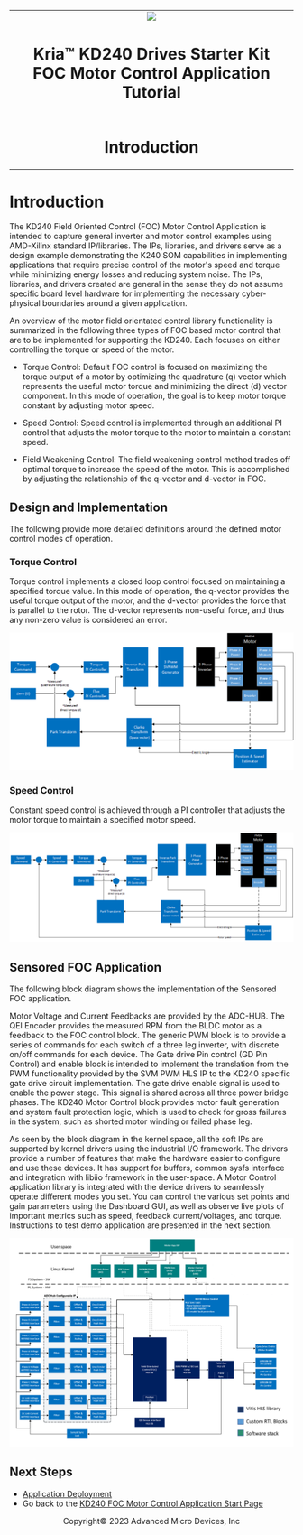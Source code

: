 ﻿<table class="sphinxhide">
 <tr>
   <td align="center"><img src="../../media/xilinx-logo.png" width="30%"/><h1>Kria&trade; KD240 Drives Starter Kit <br>FOC Motor Control Application Tutorial</h1>
   </td>
   </td>
 </tr>
 <tr>
 <td align="center"><h1> Introduction </h1>

 </td>
 </tr>
</table>

# Introduction

The KD240 Field Oriented Control (FOC) Motor Control Application is intended to
 capture general inverter and motor control examples using AMD-Xilinx standard
IP/libraries. The IPs, libraries, and drivers serve as a design example
demonstrating the K240 SOM capabilities in implementing applications that
require precise control of the motor's speed and torque while minimizing energy
losses and reducing system noise. The IPs, libraries, and drivers created are general in the sense they do not assume specific board level hardware for
implementing the necessary cyber-physical boundaries around a given application.

An overview of the motor field orientated control library functionality is
summarized in the following three types of FOC based motor control that are
to be implemented for supporting the KD240. Each focuses on either controlling
the torque or speed of the motor.

* Torque Control: Default FOC control is focused on maximizing the torque output
of a motor by optimizing the quadrature (q) vector which represents the useful
motor torque and minimizing the direct (d) vector component. In this mode of
operation, the goal is to keep motor torque constant by adjusting motor speed.

* Speed Control: Speed control is implemented through an additional PI control
that adjusts the motor torque to the motor to maintain a constant speed.

* Field Weakening Control: The field weakening control method trades off optimal
torque to increase the speed of the motor. This is accomplished by
adjusting the relationship of the q-vector and d-vector in FOC.

## Design and Implementation

The following provide more detailed definitions around the defined motor control
modes of operation.

### Torque Control

Torque control implements a closed loop control focused on maintaining a specified
torque value. In this mode of operation, the q-vector provides the useful torque output
of the motor, and the d-vector provides the force that is parallel to the rotor. The d-vector
represents non-useful force, and thus any non-zero value is considered an error.

![Torque-Control](./media/torqc.png)

### Speed Control

Constant speed control is achieved through a PI controller that adjusts the motor
torque to maintain a specified motor speed.

![Speed-Control](./media/speedc.png)

## Sensored FOC Application

The following block diagram shows the implementation of the Sensored FOC application.

Motor Voltage and Current Feedbacks are provided by the ADC-HUB. The QEI Encoder
provides the measured RPM from the BLDC motor as a feedback to the FOC control
block. The generic PWM block is to provide a series of commands for each
switch of a three leg inverter, with discrete on/off commands for each device. The Gate drive Pin control (GD Pin Control) and enable block is intended to
implement the translation from the PWM functionality provided by the SVM PWM HLS
IP to the KD240 specific gate drive circuit implementation. The gate drive
enable signal is used to enable the power stage. This signal is shared across
all three power bridge phases. The KD240 Motor Control block provides motor
fault generation and system fault protection logic, which is used to check for
gross failures in the system, such as shorted motor winding or failed phase leg.

As seen by the block diagram in the kernel space, all the soft IPs are supported
by kernel drivers using the industrial I/O framework. The drivers provide a
number of features that make the hardware easier to configure and use these devices.
It has support for buffers, common sysfs interface and integration with libiio
framework in the user-space. A Motor Control application library is integrated
with the device drivers to seamlessly operate different modes you set.
You can control the various set points and gain parameters using the Dashboard GUI,
as well as observe live plots of important metrics such as speed, feedback
current/voltages, and torque. Instructions to test demo application are presented
in the next section.

![Sensored-FOC](./media/sensor-foc-blk.png)

## Next Steps

* [Application Deployment](app_deployment.md)
* Go back to the [KD240 FOC Motor Control Application Start Page](../foc_motor_control_landing)

<!---

Licensed under the Apache License, Version 2.0 (the "License"); you may not use
this file except in compliance with the License.

You may obtain a copy of the License at http://www.apache.org/licenses/LICENSE-2.0.


Unless required by applicable law or agreed to in writing, software distributed
under the License is distributed on an "AS IS" BASIS, WITHOUT WARRANTIES OR
CONDITIONS OF ANY KIND, either express or implied. See the License for the
specific language governing permissions and limitations under the License.

-->

<p class="sphinxhide" align="center">Copyright&copy; 2023 Advanced Micro Devices, Inc</p>
